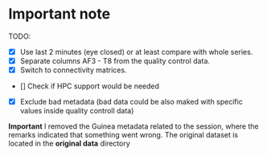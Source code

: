 # Important note

TODO:
 - [X] Use last 2 minutes (eye closed) or at least compare with whole series.
 - [X] Separate columns AF3 - T8 from the quality control data.
 - [X] Switch to connectivity matrices.
 - [] Check if HPC support would be needed
 - [X] Exclude bad metadata (bad data could be also maked with specific values inside quality controll data)

**Important**
I removed the Guinea metadata related to the session, where the remarks indicated that something went wrong. The original dataset is located in the **original data** directory
